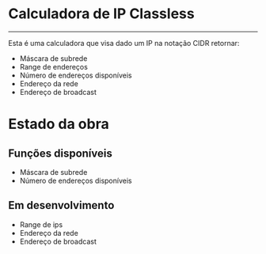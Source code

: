 # Calculadora de IP Classless
---
Esta é uma calculadora que visa dado um IP na notação CIDR retornar:
- Máscara de subrede
- Range de endereços
- Número de endereços disponíveis
- Endereço da rede
- Endereço de broadcast
  
# Estado da obra
## Funções disponíveis
- Máscara de subrede
- Número de endereços disponíveis
## Em desenvolvimento
- Range de ips
- Endereço da rede
- Endereço de broadcast
